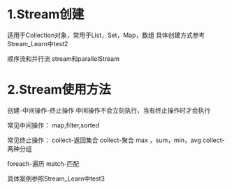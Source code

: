 # 1.Stream创建
适用于Collection对象，常用于List，Set，Map，数组
具体创建方式参考Stream_Learn中test2

顺序流和并行流 stream和parallelStream

# 2.Stream使用方法

创建-中间操作-终止操作
中间操作不会立刻执行，当有终止操作时才会执行

常见中间操作：
map,filter,sorted

常见终止操作：
collect-返回集合
collect-聚合 max ，sum，min，avg
collect-两种分组

foreach-遍历
match-匹配

具体案例参照Stream_Learn中test3

    

